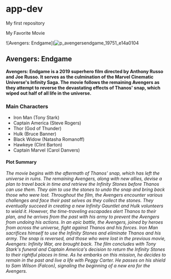 # app-dev
My first repository

My Favorite Movie

![Avengers: Endgame](![p_avengersendgame_19751_e14a0104](https://github.com/MGod13/app-dev/assets/134776186/967cbba8-4098-434a-b465-4a325cbcfcc4)
## Avengers: Endgame
**Avengers: Endgame is a 2019 superhero film directed by Anthony Russo and Joe Russo. It serves as the culmination of the Marvel Cinematic Universe's Infinity Saga. The movie follows the remaining Avengers as they attempt to reverse the devastating effects of Thanos' snap, which wiped out half of all life in the universe.**

### Main Characters
- Iron Man (Tony Stark)
- Captain America (Steve Rogers)
- Thor (God of Thunder)
- Hulk (Bruce Banner)
- Black Widow (Natasha Romanoff)
- Hawkeye (Clint Barton)
- Captain Marvel (Carol Danvers)

#### Plot Summary
*The movie begins with the aftermath of Thanos' snap, which has left the universe in ruins. The remaining Avengers, along with new allies, devise a plan to travel back in time and retrieve the Infinity Stones before Thanos can use them. They aim to use the stones to undo the snap and bring back those who were lost. Throughout the film, the Avengers encounter various challenges and face their past selves as they collect the stones. They eventually succeed in creating a new Infinity Gauntlet and Hulk volunteers to wield it. However, the time-traveling escapades alert Thanos to their plan, and he arrives from the past with his army to prevent the Avengers from undoing his actions. In an epic battle, the Avengers, joined by heroes from across the universe, fight against Thanos and his forces. Iron Man sacrifices himself to use the Infinity Stones and eliminate Thanos and his army. The snap is reversed, and those who were lost in the previous movie, Avengers: Infinity War, are brought back. The film concludes with Tony Stark's funeral and Captain America's decision to return the Infinity Stones to their rightful places in time. As he embarks on this mission, he decides to remain in the past and live a life with Peggy Carter. He passes on his shield to Sam Wilson (Falcon), signaling the beginning of a new era for the Avengers.*
